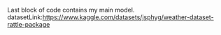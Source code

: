 Last block of code contains my main model.
datasetLink:https://www.kaggle.com/datasets/jsphyg/weather-dataset-rattle-package
